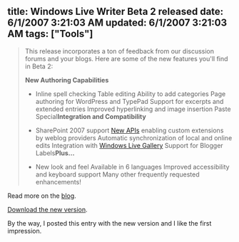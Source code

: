 title: Windows Live Writer Beta 2 released
date: 6/1/2007 3:21:03 AM
updated: 6/1/2007 3:21:03 AM
tags: ["Tools"]
---
> This release incorporates a ton of feedback from our discussion forums and your blogs. Here are some of the new features you'll find in Beta 2:
> 
> **New Authoring Capabilities**
> 
> *   Inline spell checking  Table editing  Ability to add categories  Page authoring for WordPress and TypePad  Support for excerpts and extended entries  Improved hyperlinking and image insertion  Paste Special**Integration and Compatibility**
> 
> *   SharePoint 2007 support  [New APIs](http://msdn2.microsoft.com/en-us/library/bb463266.aspx) enabling custom extensions by weblog providers  Automatic synchronization of local and online edits  Integration with [Windows Live Gallery](http://g.msn.com/4SAWLWenus/WriterDownloadPluginsURL) Support for Blogger Labels**Plus...**
> 
> *   New look and feel  Available in 6 languages  Improved accessibility and keyboard support  Many other frequently requested enhancements!

Read more on the [blog](http://windowslivewriter.spaces.live.com/blog/).

[Download the new version](http://writer.live.com/).

By the way, I posted this entry with the new version and I like the first impression.
